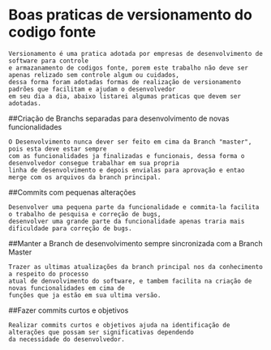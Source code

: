 
<h1>Boas praticas de versionamento do codigo fonte</h1>

   	Versionamento é uma pratica adotada por empresas de desenvolvimento de software para controle 
	e armazanamento de codigos fonte, porem este trabalho não deve ser apenas relizado sem controle algum ou cuidados,
	dessa forma foram adotadas formas de realização de versionamento padrões que facilitam e ajudam o desenvolvedor 
	em seu dia a dia, abaixo listarei algumas praticas que devem ser adotadas.

	 
##Criação de Branchs separadas para desenvolvimento de novas funcionalidades
	
  	O Desenvolvimento nunca dever ser feito em cima da Branch "master", pois esta deve estar sempre 
	com as funcionalidades ja finalizadas e funcionais, dessa forma o desenvolvedor consegue trabalhar em sua propria
	linha de desenvolvimento e depois envialas para aprovação e entao merge com os arquivos da branch principal.

##Commits com pequenas alterações

   	Desenvolver uma pequena parte da funcionalidade e commita-la facilita o trabalho de pesquisa e correção de bugs, 
	desenvolver uma grande parte da funcionalidade apenas traria mais dificuldade para correção de bugs.

##Manter a Branch de desenvolvimento sempre sincronizada com a Branch Master

	Trazer as ultimas atualizações da branch principal nos da conhecimento a respeito do processo
	atual de denvolvimento do software, e tambem facilita na criação de novas funcionalidades em cima de 
	funções que ja estão em sua ultima versão.

##Fazer commits curtos e objetivos

   	Realizar commits curtos e objetivos ajuda na identificação de alterações que possam ser significativas dependendo
	da necessidade do desenvolvedor. 
